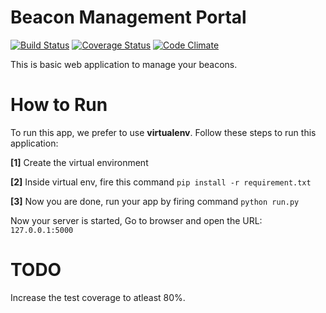 Beacon Management Portal
=========================


[![Build Status](https://travis-ci.org/rajatguptarg/beacons.svg)](https://travis-ci.org/rajatguptarg/beacons)
[![Coverage Status](https://coveralls.io/repos/rajatguptarg/beacons/badge.svg?branch=master&service=github)](https://coveralls.io/github/rajatguptarg/beacons?branch=master)
[![Code Climate](https://codeclimate.com/github/rajatguptarg/beacons/badges/gpa.svg)](https://codeclimate.com/github/rajatguptarg/beacons)


This is basic web application to manage your beacons.


How to Run
==========
To run this app, we prefer to use **virtualenv**. Follow these steps to run
this application:

**[1]** Create the virtual environment

**[2]** Inside virtual env, fire this command `pip install -r requirement.txt`

**[3]** Now you are done, run your app by firing command `python run.py`

Now your server is started, Go to browser and open the URL: `127.0.0.1:5000`


TODO
====

Increase the test coverage to atleast 80%.
